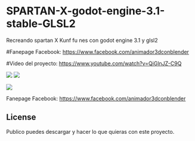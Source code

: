 # SPARTAN-X-godot-engine-3.1-stable-GLSL2

Recreando spartan X Kunf fu nes con godot engine 3.1 y glsl2

#Fanepage Facebook: https://www.facebook.com/animador3dconblender

#Video del proyecto: https://www.youtube.com/watch?v=QiGlnJZ-C9Q


<a href='https://drive.google.com/file/d/1Bowj8gqSH2O9TUKcm49b-dUdDgZdtbEr/view?usp=drive_open&amp;usp=embed_facebook&source=ctrlq.org'><img src='https://lh4.googleusercontent.com/1LPF9sGQS8PY2nxZ9Y10xzxZR5gaiF8rIxMHPwAUL4Bb8twtu1ED79CEBsU=w2400' /></a>
<a href='https://drive.google.com/file/d/1rpibLxQo6e4S3jwxj4KapwEpTah-2RmG/view?usp=drive_open&amp;usp=embed_facebook&source=ctrlq.org'><img src='https://lh4.googleusercontent.com/HneuA9JBzfS-E2gGpoz5KNeiOxzioCcofWcPlNBskZqsHQqJ7M40NwiSm6U=w2400' /></a>

<a href='https://drive.google.com/file/d/1wohEKW6VQehKCkOzWCgvO7hXH_uyXcvj/view?usp=drive_open&amp;usp=embed_facebook&source=ctrlq.org'><img src='https://lh6.googleusercontent.com/1H6lYETUh3zyLI57FbWUQ-wg6iR4dRhP4olG4AUMuSX3wuB-hfkbdWf3gko=w2400' /></a>

Fanepage Facebook:
https://www.facebook.com/animador3dconblender

## License
Publico puedes descargar y hacer lo que quieras con este proyecto.
